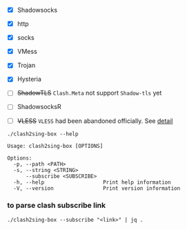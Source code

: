 - [x]  Shadowsocks  
- [x]  http  
- [x]  socks  
- [x]  VMess  
- [x]  Trojan  
- [x]  Hysteria  
- [ ]  ~~ShadowTLS~~      `Clash.Meta` not support `Shadow-tls` yet  
- [ ]  ShadowsocksR     
- [ ]  ~~VLESS~~          `VLESS` had been abandoned officially. See [detail](https://www.v2fly.org/v5/config/proxy/vless.html)  



```console  
./clash2sing-box --help

Usage: clash2sing-box [OPTIONS]

Options:
  -p, --path <PATH>
  -s, --string <STRING>
      --subscribe <SUBSCRIBE>
  -h, --help                   Print help information
  -V, --version                Print version information
```

### to parse clash subscribe link  

```console  
./clash2sing-box --subscribe "<link>" | jq .  
```
